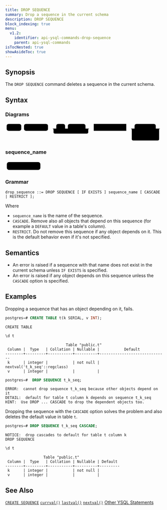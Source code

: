 ```yaml
---
title: DROP SEQUENCE
summary: Drop a sequence in the current schema
description: DROP SEQUENCE
block_indexing: true
menu:
  v1.2:
    identifier: api-ysql-commands-drop-sequence
    parent: api-ysql-commands
isTocNested: true
showAsideToc: true
---
```


## Synopsis
The `DROP SEQUENCE` command deletes a sequence in the current schema.

## Syntax

### Diagrams
<svg class="rrdiagram" version="1.1" xmlns:xlink="http://www.w3.org/1999/xlink" xmlns="http://www.w3.org/2000/svg" width="573" height="70" viewbox="0 0 573 70"><path class="connector" d="M0 22h5m53 0h10m87 0h30m32 0h10m64 0h20m-141 0q5 0 5 5v8q0 5 5 5h116q5 0 5-5v-8q0-5 5-5m5 0h10m118 0h30m77 0h22m-109 25q0 5 5 5h5m79 0h5q5 0 5-5m-104-25q5 0 5 5v33q0 5 5 5h89q5 0 5-5v-33q0-5 5-5m5 0h5"/><rect class="literal" x="5" y="5" width="53" height="25" rx="7"/><text class="text" x="15" y="22">DROP</text><rect class="literal" x="68" y="5" width="87" height="25" rx="7"/><text class="text" x="78" y="22">SEQUENCE</text><rect class="literal" x="185" y="5" width="32" height="25" rx="7"/><text class="text" x="195" y="22">IF</text><rect class="literal" x="227" y="5" width="64" height="25" rx="7"/><text class="text" x="237" y="22">EXISTS</text><a xlink:href="../../grammar_diagrams#sequence-name"><rect class="rule" x="321" y="5" width="118" height="25"/><text class="text" x="331" y="22">sequence_name</text></a><rect class="literal" x="469" y="5" width="77" height="25" rx="7"/><text class="text" x="479" y="22">CASCADE</text><rect class="literal" x="469" y="35" width="79" height="25" rx="7"/><text class="text" x="479" y="52">RESTRICT</text></svg>

### sequence_name
<svg class="rrdiagram" version="1.1" xmlns:xlink="http://www.w3.org/1999/xlink" xmlns="http://www.w3.org/2000/svg" width="117" height="35" viewbox="0 0 117 35"><path class="connector" d="M0 22h5m107 0h5"/><rect class="literal" x="5" y="5" width="107" height="25" rx="7"/><text class="text" x="15" y="22">&lt;Text Literal&gt;</text></svg>

### Grammar
```
drop_sequence ::= DROP SEQUENCE [ IF EXISTS ] sequence_name [ CASCADE | RESTRICT ];
```

Where

- `sequence_name` is the name of the sequence.
- `CASCADE`. Remove also all objects that depend on this sequence (for example a `DEFAULT` value in a table's column).
- `RESTRICT`. Do not remove this sequence if any object depends on it. This is the default behavior even if it's not specified.

## Semantics
- An error is raised if a sequence with that name does not exist in the current schema unless `IF EXISTS` is specified.
- An error is raised if any object depends on this sequence unless the `CASCADE` option is specified.


## Examples

Dropping a sequence that has an object depending on it, fails.

```sql
postgres=# CREATE TABLE t(k SERIAL, v INT);
```
```
CREATE TABLE
```

```sql
\d t
```
```
                           Table "public.t"
 Column |  Type   | Collation | Nullable |           Default
--------+---------+-----------+----------+------------------------------
 k      | integer |           | not null | nextval('t_k_seq'::regclass)
 v      | integer |           |          |
```

```sql
postgres=#  DROP SEQUENCE t_k_seq;
```
```
ERROR:  cannot drop sequence t_k_seq because other objects depend on it
DETAIL:  default for table t column k depends on sequence t_k_seq
HINT:  Use DROP ... CASCADE to drop the dependent objects too.
```

Dropping the sequence with the `CASCADE` option solves the problem and also deletes the default value in table `t`.


```sql
postgres=# DROP SEQUENCE t_k_seq CASCADE;
```
```
NOTICE:  drop cascades to default for table t column k
DROP SEQUENCE
```

```sql
\d t
```
```
                 Table "public.t"
 Column |  Type   | Collation | Nullable | Default
--------+---------+-----------+----------+---------
 k      | integer |           | not null |
 v      | integer |           |          |

```

## See Also
[`CREATE SEQUENCE`](../ddl_create_sequence)
[`currval()`](../currval_sequence)
[`lastval()`](../lastval_sequence)
[`nextval()`](../nextval_sequence)
[Other YSQL Statements](..)
